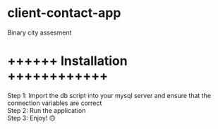 # client-contact-app
Binary city assesment

# ++++++ Installation ++++++++++++
Step 1: Import the db script into your mysql server and ensure that the connection variables are correct <br>
Step 2: Run the application <br>
Step 3: Enjoy! 🙃
